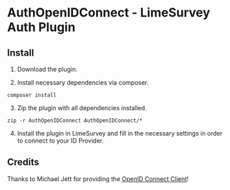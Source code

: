 # AuthOpenIDConnect - LimeSurvey Auth Plugin

## Install

1. Download the plugin.

2. Install necessary dependencies via composer.
```
composer install
```

3. Zip the plugin with all dependencies installed.
```
zip -r AuthOpenIDConnect AuthOpenIDConnect/*
```

4. Install the plugin in LimeSurvey and fill in the necessary settings in order to connect to your ID Provider.

## Credits
Thanks to Michael Jett for providing the [OpenID Connect Client](https://github.com/jumbojett/OpenID-Connect-PHP)!
